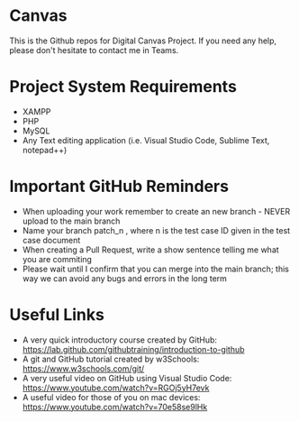 # Canvas
This is the Github repos for Digital Canvas Project. If you need any help, please don't hesitate to contact me in Teams.

# Project System Requirements
 - XAMPP
 - PHP
 - MySQL
 - Any Text editing application (i.e. Visual Studio Code, Sublime Text, notepad++) 

# Important GitHub Reminders
 - When uploading your work remember to create an new branch - NEVER upload to the main branch
 - Name your branch patch_n , where n is the test case ID given in the test case document
 - When creating a Pull Request, write a show sentence telling me what you are commiting
 - Please wait until I confirm that you can merge into the main branch; this way we can avoid any bugs and errors in the long term

# Useful Links 
 - A very quick introductory course created by GitHub: https://lab.github.com/githubtraining/introduction-to-github
 - A git and GitHub tutorial created by w3Schools: https://www.w3schools.com/git/
 - A very useful video on GitHub using Visual Studio Code: https://www.youtube.com/watch?v=RGOj5yH7evk 
 - A useful video for those of you on mac devices: https://www.youtube.com/watch?v=70e58se9lHk
